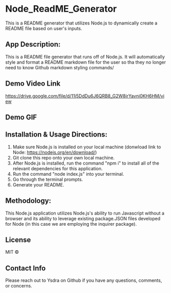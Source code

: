 # Node_ReadME_Generator
This is a README generator that utilizes Node.js to dynamically create a README file based on user's inputs.  

## App Description:
This is a README file generator that runs off of Node.js. It will automatically style and format a README markdown file for the user so tha they no longer need to know Github markdown styling commands/ 

## Demo Video Link 
https://drive.google.com/file/d/11j5DdDu6J6QRB8_G2W8irYavni0KH6HM/view

## Demo GIF

## Installation & Usage Directions:
1. Make sure Node.js is installed on your local machine (donwload link to Node: https://nodejs.org/en/download/)
2. Git clone this repo onto your own local machine. 
3. After Node.js is installed, run the command "npm i" to install all of the relevant dependencies for this application.
4. Run the command "node index.js" into your terminal.
5. Go through the terminal prompts.
6. Generate your README. 

## Methodology:
This Node.js application utilizes Node.js's ability to run Javascript without a browser and its ability to leverage existing package.JSON files developed for Node (in this case we are employing the inquirer package).

## License 
MIT © 

## Contact Info
Please reach out to Ysdra on Github if you have any questions, comments, or concerns. 

